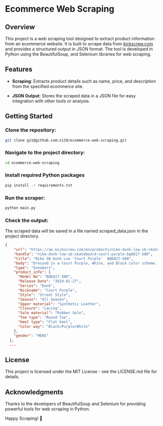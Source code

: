 # Ecommerce Web Scraping
## Overview

This project is a web scraping tool designed to extract product information from an ecommerce website. It is built to scrape data from [kickscrew.com](https://ae.kickscrew.com/collections/nike) and provides a structured output in JSON format. The tool is developed in Python using the BeautifulSoup, and Selenium libraries for web scraping.

## Features

- **Scraping**: Extracts product details such as name, price, and description from the specified ecommerce site.

- **JSON Output**: Stores the scraped data in a JSON file for easy integration with other tools or analysis.

## Getting Started

### Clone the repository:
```bash
git clone git@github.com:x110/ecommerce-web-scraping.git
```

### Navigate to the project directory:
```bash
cd ecommerce-web-scraping
```
### Install required Python packages
```bash
pip install -r requirements.txt
```
### Run the scraper:
```bash
python main.py
```
### Check the output:
The scraped data will be saved in a file named scraped_data.json in the project directory.

``` json
{
    "url": "https://ae.kickscrew.com/en/products/nike-dunk-low-sb-skateboard-court-purple-bq6817-500",
    "handle": "nike-dunk-low-sb-skateboard-court-purple-bq6817-500",
    "title": "Nike SB Dunk Low 'Court Purple'  BQ6817-500",
    "body": "Dressed in a Court Purple, White, and Black color scheme. This Nike SB Dunk Low comes with the Air Jordan 1\u2019s popular \u201cBlack Toe\u201d color blocking featuring a White leather base with Black overlays and Court Purple in the rear and rubber outsole.SKU: BQ6817-500Release Date: 9 Nov 2020Color: Court Purple/White/Court Purple/Black",
    "type": "Sneakers",
    "product_info": {
      "Model No": "BQ6817-500",
      "Release Date": "2024-01-27",
      "Series": "Dunk",
      "Nickname": "Court Purple",
      "Style": "Street Style",
      "Season": "All Season",
      "Upper material": "Synthetic Leather",
      "Closure": "Lacing",
      "Sole material": "Rubber Sole",
      "Toe type": "Round Toe",
      "Heel type": "Flat heel",
      "Color way": "Black/Purple/White"
    },
    "gender": "MENS"
  },
  ...

```


## License
This project is licensed under the MIT License - see the LICENSE.md file for details.
## Acknowledgments
Thanks to the developers of BeautifulSoup and Selenium for providing powerful tools for web scraping in Python.

Happy Scraping! 🚀